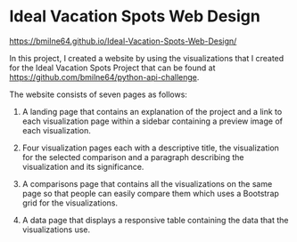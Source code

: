 # Ideal Vacation Spots Web Design 

https://bmilne64.github.io/Ideal-Vacation-Spots-Web-Design/

In this project, I created a website by using the visualizations that I created for the Ideal Vacation Spots Project that can be found at https://github.com/bmilne64/python-api-challenge.

The website consists of seven pages as follows:

1) A landing page that contains an explanation of the project and a link to each visualization page within a sidebar containing a preview image of each visualization. 

2) Four visualization pages each with a descriptive title, the visualization for the selected comparison and a paragraph describing the visualization and its significance.

3) A comparisons page that contains all the visualizations on the same page so that people can easily compare them which uses a Bootstrap grid for the visualizations. 

4) A data page that displays a responsive table containing the data that the visualizations use. 


